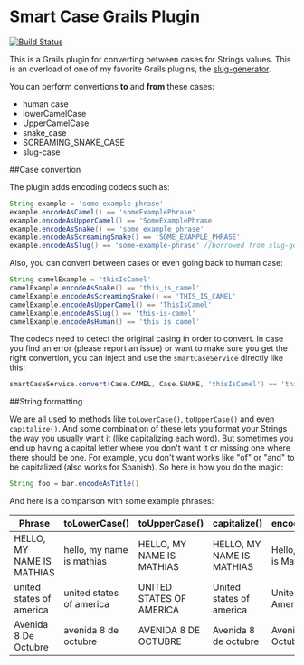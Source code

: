 Smart Case Grails Plugin
=================

[![Build Status](https://travis-ci.org/mathifonseca/grails-smart-case.svg?branch=master)](https://travis-ci.org/mathifonseca/grails-smart-case)

This is a Grails plugin for converting between cases for Strings values. This is an overload of one of my favorite Grails plugins, the [slug-generator](https://github.com/ilopmar/grails-slug-generator). 

You can perform convertions **to** and **from** these cases:

- human case
- lowerCamelCase
- UpperCamelCase
- snake_case
- SCREAMING_SNAKE_CASE
- slug-case

##Case convertion

The plugin adds encoding codecs such as:

```groovy
String example = 'some example phrase'
example.encodeAsCamel() == 'someExamplePhrase'
example.encodeAsUpperCamel() == 'SomeExamplePhrase'
example.encodeAsSnake() == 'some_example_phrase'
example.encodeAsScreamingSnake() == 'SOME_EXAMPLE_PHRASE'
example.encodeAsSlug() == 'some-example-phrase' //borrowed from slug-generator plugin
```

Also, you can convert between cases or even going back to human case:

```groovy
String camelExample = 'thisIsCamel'
camelExample.encodeAsSnake() == 'this_is_camel'
camelExample.encodeAsScreamingSnake() == 'THIS_IS_CAMEL'
camelExample.encodeAsUpperCamel() == 'ThisIsCamel'
camelExample.encodeAsSlug() == 'this-is-camel'
camelExample.encodeAsHuman() == 'this is camel'
```

The codecs need to detect the original casing in order to convert. In case you find an error (please report an issue) or want to make sure you get the right convertion, you can inject and use the `smartCaseService` directly like this:

```groovy
smartCaseService.convert(Case.CAMEL, Case.SNAKE, 'thisIsCamel') == 'this_is_camel'
```

##String formatting

We are all used to methods like `toLowerCase()`, `toUpperCase()` and even `capitalize()`. And some combination of these lets you format your Strings the way you usually want it (like capitalizing each word). But sometimes you end up having a capital letter where you don't want it or missing one where there should be one. For example, you don't want works like "of" or "and" to be capitalized (also works for Spanish). So here is how you do the magic:

```groovy
String foo = bar.encodeAsTitle()
```

And here is a comparison with some example phrases:

| Phrase  | toLowerCase()  |  toUpperCase() | capitalize()  | encodeAsTitle()  |
|---|---|---|---|---|
| HELLO, MY NAME IS MATHIAS  |  hello, my name is mathias | HELLO, MY NAME IS MATHIAS  | HELLO, MY NAME IS MATHIAS |  Hello, my name is Mathias |
| united states of america  | united states of america  | UNITED STATES OF AMERICA  | United states of america  | United States of America  |
| Avenida 8 De Octubre | avenida 8 de octubre  | AVENIDA 8 DE OCTUBRE  | Avenida 8 de octubre  | Avenida 8 de Octubre  |
